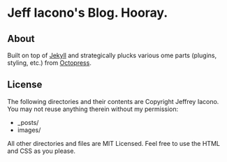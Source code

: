 # Jeff Iacono's Blog. Hooray.

## About

Built on top of [Jekyll](http://github.com/mojombo/jekyll) and strategically plucks various ome parts (plugins, styling, etc.) from [Octopress](http://github.com/imathis/octopress).

## License

The following directories and their contents are Copyright Jeffrey Iacono. You may not reuse anything therein without my permission:

- _posts/
- images/

All other directories and files are MIT Licensed. Feel free to use the HTML and CSS as you please.
